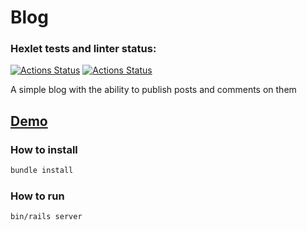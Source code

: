 # Blog
### Hexlet tests and linter status:
[![Actions Status](https://github.com/alexSmkh/rails-project-lvl2/workflows/hexlet-check/badge.svg)](https://github.com/alexSmkh/rails-project-lvl2/actions)
[![Actions Status](https://github.com/alexSmkh/rails-project-lvl2/workflows/build/badge.svg)](https://github.com/alexSmkh/rails-project-lvl2/actions)

A simple blog with the ability to publish posts and comments on them
## [Demo](https://ancient-forest-74768.herokuapp.com/)

### How to install
```bash
bundle install
```

### How to run
```
bin/rails server
```
